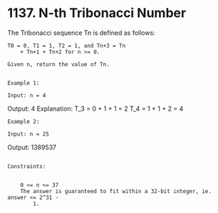 # 1137. N-th Tribonacci Number

The Tribonacci sequence Tn is defined as follows: 

    T0 = 0, T1 = 1, T2 = 1, and Tn+3 = Tn
        + Tn+1 + Tn+2 for n >= 0.

    Given n, return the value of Tn.

     
    Example 1:

    Input: n = 4
Output: 4
Explanation:
T_3 = 0 + 1 + 1 = 2
T_4 = 1 + 1 + 2 = 4

    Example 2:

    Input: n = 25
Output: 1389537

     
    Constraints:

    
        0 <= n <= 37
        The answer is guaranteed to fit within a 32-bit integer, ie. answer <= 2^31 -
            1.